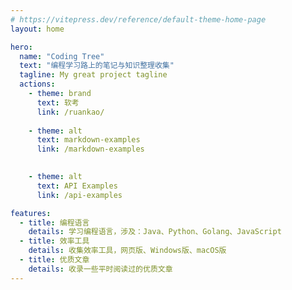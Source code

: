 ```yaml
---
# https://vitepress.dev/reference/default-theme-home-page
layout: home

hero:
  name: "Coding Tree"
  text: "编程学习路上的笔记与知识整理收集"
  tagline: My great project tagline
  actions:
    - theme: brand
      text: 软考
      link: /ruankao/
  
    - theme: alt
      text: markdown-examples
      link: /markdown-examples

      
    - theme: alt
      text: API Examples
      link: /api-examples

features:
  - title: 编程语言
    details: 学习编程语言，涉及：Java、Python、Golang、JavaScript
  - title: 效率工具
    details: 收集效率工具，网页版、Windows版、macOS版
  - title: 优质文章
    details: 收录一些平时阅读过的优质文章
---
```


